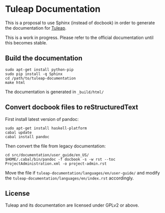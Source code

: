 Tuleap Documentation
====================

This is a proposal to use Sphinx (instead of docbook) in order to generate the 
documentation for [Tuleap](http://tuleap.com/).

This is a work in progress. Please refer to the official documentation until this 
becomes stable.

Build the documentation
-----------------------

    sudo apt-get install python-pip
    sudo pip install -q Sphinx
    cd /path/to/tuleap-documentation
    make html

The documentation is generated in `_build/html/`

Convert docbook files to reStructuredText
-----------------------------------------

First install latest version of pandoc:

    sudo apt-get install haskell-platform
    cabal update
    cabal install pandoc

Then convert the file from legacy documentation:

    cd src/documentation/user_guide/en_US/
    $HOME/.cabal/bin/pandoc -f docbook -s -w rst --toc ProjectAdministration.xml -o project-admin.rst 

Move the file if `tuleap-documentation/languages/en/user-guide/` and modify the `tuleap-documentation/languages/en/index.rst` accordingly.

License
-------

Tuleap and its documentation are licensed under GPLv2 or above.


